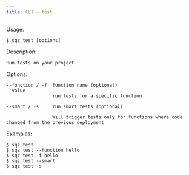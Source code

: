 ```yaml
---
title: CLI - test
---
```

 
 Usage: 

    $ sqz test [options]

 Description:

    Run tests on your project

 Options:

    --function / -f  function name (optional)
      value
                     run tests for a specific function
 
    --smart / -s     run smart tests (optional)

                     Will trigger tests only for functions where code changed from the previous deployment
 

 Examples:

    $ sqz test 
    $ sqz test --function hello
    $ sqz test -f hello
    $ sqz test --smart
    $ sqz test -s
